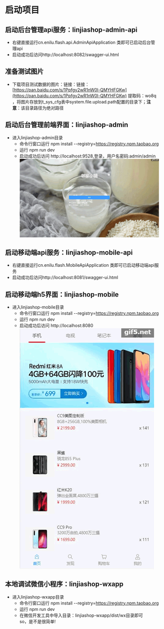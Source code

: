# 启动项目

## 启动后台管理api服务：linjiashop-admin-api
- 右键直接运行cn.enilu.flash.api.AdminApiApplication 类即可已启动后台管理api
- 启动成功后访问http://localhost:8082/swagger-ui.html

## 准备测试图片
- 下载项目测试数据的图片：链接：链接：[https://pan.baidu.com/s/1Ppfgy2wR1nW0l-QMYHFGKw](https://pan.baidu.com/s/1Ppfgy2wR1nW0l-QMYHFGKw) 提取码：wo8q ，将图片存放到t_sys_cfg表中system.file.upload.path配置的目录下；**注意**：该目录路径为绝对路径
## 启动后台管理前端界面：linjiashop-admin
- 进入linjiashop-admin目录
    - 命令行窗口运行 npm install --registry=https://registry.npm.taobao.org
    - 运行  npm run dev
    - 启动成功后访问 http://localhost:9528,登录，用户名密码:admin/admin 
 ![vue](../img/admin.gif)


## 启动移动端api服务：linjiashop-mobile-api
- 右键直接运行cn.enilu.flash.MobileApiApplication 类即可已启动移动端api服务
- 启动成功后访问http://localhost:8081/swagger-ui.html

## 启动移动端h5界面：linjiashop-mobile
- 进入linjiashop-mobile目录
    - 命令行窗口运行 npm install --registry=https://registry.npm.taobao.org
    - 运行  npm run dev
    - 启动成功后访问 http://localhost:8080
 ![vue](../img/mobile.gif) 
 
## 本地调试微信小程序：linjiashop-wxapp
- 进入linjiashop-wxapp目录
    - 命令行窗口运行 npm install --registry=https://registry.npm.taobao.org
    - 运行  npm run dev
    - 在微信开发工具中导入目录：linjiashop-wxapp/dist/wx目录即可  
so，是不是很简单!
